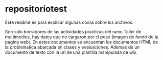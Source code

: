 # repositoriotest

Este readme es para explicar algunas cosas sobre los archivos.

Son solo borradores de las actividades practicas del ramo Taller de multimedios, hay datos que no cargaron por el peso (imagen de fondo de la pagina web). En estos documentos se encuentan los 
documentos HTML de la problematica abarcada en clases y evaluaciones. Ademas de un documento de texto con la url de una plantilla manipulada de wix.
